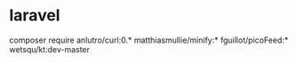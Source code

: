# laravel

composer require anlutro/curl:0.* matthiasmullie/minify:* fguillot/picoFeed:* wetsqu/kt:dev-master


